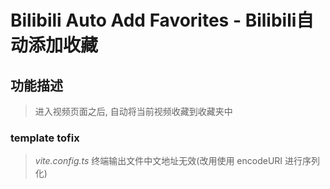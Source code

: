 # Bilibili Auto Add Favorites - Bilibili自动添加收藏

## 功能描述

> 进入视频页面之后, 自动将当前视频收藏到收藏夹中

### template tofix

> *vite.config.ts* 终端输出文件中文地址无效(改用使用 encodeURI
> 进行序列化)
